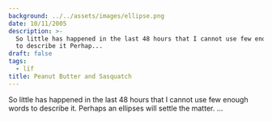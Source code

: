 ```yaml
---
background: ../../assets/images/ellipse.png
date: 10/11/2005
description: >-
  So little has happened in the last 48 hours that I cannot use few enough words
  to describe it Perhap...
draft: false
tags:
  - lïf
title: Peanut Butter and Sasquatch
---
```


So little has happened in the last 48 hours that I cannot use few enough words to describe it. Perhaps an ellipses will settle the matter.
...
